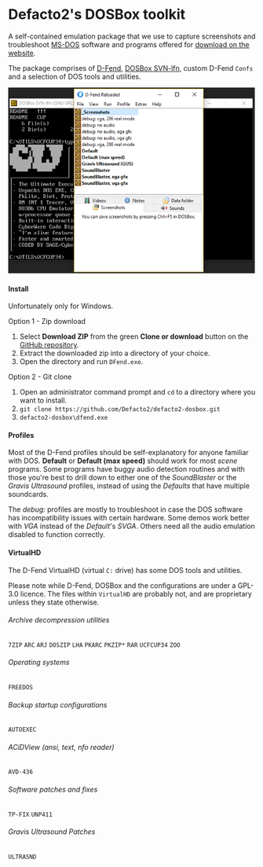 # Defacto2's DOSBox toolkit

A self-contained emulation package that we use to capture screenshots and troubleshoot [MS-DOS](https://en.wikipedia.org/wiki/MS-DOS) software and programs offered for [download on the website](https://defacto2.net/file/list?output=card&platform=dos&section=-&sort=posted_desc&perpage=100).

The package comprises of [D-Fend](http://dfendreloaded.sourceforge.net/), [DOSBox SVN-lfn](https://www.dosbox.com/wiki/SVN_Builds), custom D-Fend `Confs` and a selection of DOS tools and utilities.

![Screen capture](SCREEN.png)

#### Install

Unfortunately only for Windows.

Option 1 - Zip download

1. Select **Download ZIP** from the green **Clone or download** button on the [GitHub repository](https://github.com/Defacto2/defacto2-dosbox). 
2. Extract the downloaded zip into a directory of your choice.
3. Open the directory and run `DFend.exe`.

Option 2 - Git clone

1. Open an administrator command prompt and `cd` to a directory where you want to install.
2. `git clone https://github.com/Defacto2/defacto2-dosbox.git`
3. `defacto2-dosbox\dfend.exe`

#### Profiles

Most of the D-Fend profiles should be self-explanatory for anyone familiar with DOS. **Default** or **Default (max speed)** should work for most *scene* programs. Some programs have buggy audio detection routines and with those you're best to drill down to either one of the *SoundBlaster* or the *Gravis Ultrasound* profiles, instead of using the *Defaults* that have multiple soundcards.

The *debug:* profiles are mostly to troubleshoot in case the DOS software has incompatibility issues with certain hardware. Some demos work better with *VGA* instead of the *Default*'s *SVGA*. Others need all the audio emulation disabled to function correctly.

#### VirtualHD

The D-Fend VirtualHD (virtual `C:` drive) has some DOS tools and utilities.

Please note while D-Fend, DOSBox and the configurations are under a GPL-3.0 licence. The files within `VirtualHD` are probably not, and are proprietary unless they state otherwise.

###### Archive decompression utilities
`7ZIP` `ARC` `ARJ` `DOSZIP` `LHA` `PKARC` `PKZIP*` `RAR` `UCFCUP34` `ZOO`

###### Operating systems
`FREEDOS`

###### Backup startup configurations
`AUTOEXEC`

###### ACiDView (ansi, text, nfo reader)
`AVD-436`

###### Software patches and fixes
`TP-FIX` `UNP411`

###### Gravis Ultrasound Patches
`ULTRASND`
